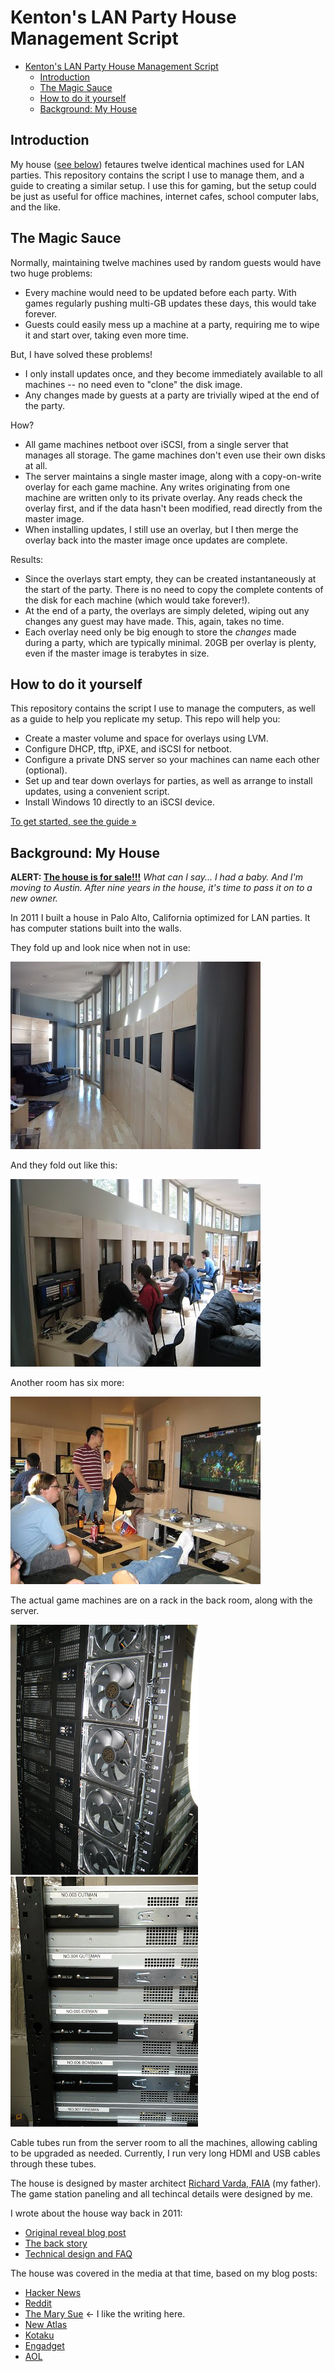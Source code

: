 # Kenton's LAN Party House Management Script

<!-- TOC -->

- [Kenton's LAN Party House Management Script](#kentons-lan-party-house-management-script)
  - [Introduction](#introduction)
  - [The Magic Sauce](#the-magic-sauce)
  - [How to do it yourself](#how-to-do-it-yourself)
  - [Background: My House](#background-my-house)

<!-- /TOC -->

## Introduction

My house ([see below](#background-my-house)) fetaures twelve identical machines used for LAN parties. This repository contains the script I use to manage them, and a guide to creating a similar setup. I use this for gaming, but the setup could be just as useful for office machines, internet cafes, school computer labs, and the like.

## The Magic Sauce

Normally, maintaining twelve machines used by random guests would have two huge problems:

* Every machine would need to be updated before each party. With games regularly pushing multi-GB updates these days, this would take forever.
* Guests could easily mess up a machine at a party, requiring me to wipe it and start over, taking even more time.

But, I have solved these problems!

* I only install updates once, and they become immediately available to all machines -- no need even to "clone" the disk image.
* Any changes made by guests at a party are trivially wiped at the end of the party.

How?

* All game machines netboot over iSCSI, from a single server that manages all storage. The game machines don't even use their own disks at all.
* The server maintains a single master image, along with a copy-on-write overlay for each game machine. Any writes originating from one machine are written only to its private overlay. Any reads check the overlay first, and if the data hasn't been modified, read directly from the master image.
* When installing updates, I still use an overlay, but I then merge the overlay back into the master image once updates are complete.

Results:

* Since the overlays start empty, they can be created instantaneously at the start of the party. There is no need to copy the complete contents of the disk for each machine (which would take forever!).
* At the end of a party, the overlays are simply deleted, wiping out any changes any guest may have made. This, again, takes no time.
* Each overlay need only be big enough to store the *changes* made during a party, which are typically minimal. 20GB per overlay is plenty, even if the master image is terabytes in size.

## How to do it yourself

This repository contains the script I use to manage the computers, as well as a guide to help you replicate my setup. This repo will help you:

* Create a master volume and space for overlays using LVM.
* Configure DHCP, tftp, iPXE, and iSCSI for netboot.
* Configure a private DNS server so your machines can name each other (optional).
* Set up and tear down overlays for parties, as well as arrange to install updates, using a convenient script.
* Install Windows 10 directly to an iSCSI device.

[To get started, see the guide »](guide.md)

## Background: My House

**ALERT: [The house is for sale!!!](TODO)** _What can I say... I had a baby. And I'm moving to Austin. After nine years in the house, it's time to pass it on to a new owner._

In 2011 I built a house in Palo Alto, California optimized for LAN parties. It has computer stations built into the walls.

They fold up and look nice when not in use:

![Photo showing six monitors surrounded by maple wood paneling along a curved wall.](photo1.jpeg)

And they fold out like this:

![Photo showing that the paneling folds out and monitors slide down to form computer stations.](photo2.jpeg)

Another room has six more:

![Photo showing another room with similar game stations along the walls.](photo3.jpeg)

The actual game machines are on a rack in the back room, along with the server.

![Photo of a server rack full of 3U computers.](rack1.jpeg) ![Side view of the server rack, revealing that the machines are named after Mega Man bosses.](rack2.jpeg)

Cable tubes run from the server room to all the machines, allowing cabling to be upgraded as needed. Currently, I run very long HDMI and USB cables through these tubes.

The house is designed by master architect [Richard Varda, FAIA](https://vardaarchitecture.com/) (my father). The game station paneling and all techincal details were designed by me.

I wrote about the house way back in 2011:

* [Original reveal blog post](http://kentonsprojects.blogspot.com/2011/12/lan-party-optimized-house.html)
* [The back story](http://kentonsprojects.blogspot.com/2011/12/lan-party-house-back-story.html)
* [Technical design and FAQ](http://kentonsprojects.blogspot.com/2011/12/lan-party-house-technical-design-and.html)

The house was covered in the media at that time, based on my blog posts:

* [Hacker News](https://news.ycombinator.com/item?id=3342044)
* [Reddit](https://www.reddit.com/r/gaming/comments/na0vv/lanparty_optimized_house/)
* [The Mary Sue](https://www.themarysue.com/google-engineer-lan-party-house/) ← I like the writing here.
* [New Atlas](https://newatlas.com/google-engineer-builds-ultimate-lan-party-house/20833/)
* [Kotaku](https://kotaku.com/this-house-was-built-for-lan-parties-5867502)
* [Engadget](https://www.engadget.com/2011/12/15/google-employee-creates-the-ultimate-lan-party-house-lives-la-v/)
* [AOL](https://www.aol.com/2011/12/19/google-engineer-turns-home-into-gamers-fantasy-lan/)
